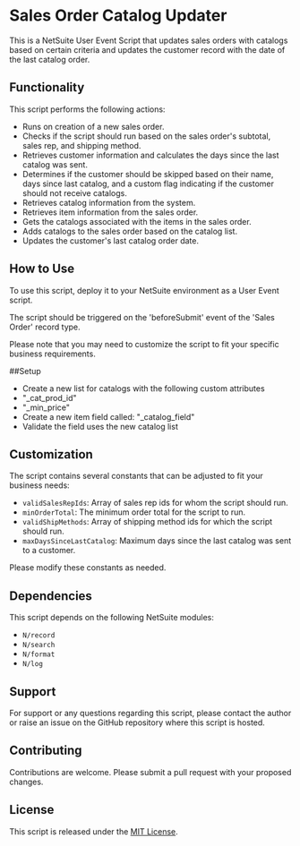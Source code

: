 # Sales Order Catalog Updater

This is a NetSuite User Event Script that updates sales orders with catalogs based on certain criteria and updates the customer record with the date of the last catalog order. 

## Functionality

This script performs the following actions:

- Runs on creation of a new sales order.
- Checks if the script should run based on the sales order's subtotal, sales rep, and shipping method.
- Retrieves customer information and calculates the days since the last catalog was sent.
- Determines if the customer should be skipped based on their name, days since last catalog, and a custom flag indicating if the customer should not receive catalogs.
- Retrieves catalog information from the system.
- Retrieves item information from the sales order.
- Gets the catalogs associated with the items in the sales order.
- Adds catalogs to the sales order based on the catalog list.
- Updates the customer's last catalog order date.

## How to Use

To use this script, deploy it to your NetSuite environment as a User Event script.

The script should be triggered on the 'beforeSubmit' event of the 'Sales Order' record type.

Please note that you may need to customize the script to fit your specific business requirements.

##Setup
- Create a new list for catalogs with the following custom attributes
 - "_cat_prod_id"
 - "_min_price"
- Create a new item field called: "_catalog_field"
 - Validate the field uses the new catalog list

## Customization

The script contains several constants that can be adjusted to fit your business needs:

- `validSalesRepIds`: Array of sales rep ids for whom the script should run.
- `minOrderTotal`: The minimum order total for the script to run.
- `validShipMethods`: Array of shipping method ids for which the script should run.
- `maxDaysSinceLastCatalog`: Maximum days since the last catalog was sent to a customer.

Please modify these constants as needed.

## Dependencies

This script depends on the following NetSuite modules:

- `N/record`
- `N/search`
- `N/format`
- `N/log`

## Support

For support or any questions regarding this script, please contact the author or raise an issue on the GitHub repository where this script is hosted.

## Contributing

Contributions are welcome. Please submit a pull request with your proposed changes.

## License

This script is released under the [MIT License](https://opensource.org/licenses/MIT).
